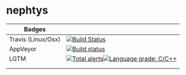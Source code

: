 # nephtys

| Badges   |   |
|----------|---|
| Travis (Linux/Osx)  | [![Build Status](https://travis-ci.org/Milerius/nephtys.svg?branch=master)](https://travis-ci.org/Milerius/nephtys) |
| AppVeyor |  [![Build status](https://ci.appveyor.com/api/projects/status/52kj3es99ys9rrkq/branch/master?svg=true)](https://ci.appveyor.com/project/Milerius/nephtys/branch/master) |
| LGTM     | [![Total alerts](https://img.shields.io/lgtm/alerts/g/Milerius/nephtys.svg?logo=lgtm&logoWidth=18)](https://lgtm.com/projects/g/Milerius/nephtys/alerts/)[![Language grade: C/C++](https://img.shields.io/lgtm/grade/cpp/g/Milerius/nephtys.svg?logo=lgtm&logoWidth=18)](https://lgtm.com/projects/g/Milerius/nephtys/context:cpp) |
|          |   |
|          |   |